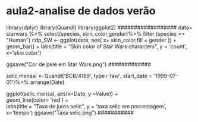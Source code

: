 # aula2-analise de dados verão

library(dplyr)
library(Quandl)
library(ggplot2)
##################
data= starwars %>% 
  select(species, skin_color,gender)%>%
  filter (species == "Human")
cdp_SW <- ggplot(data, aes( x= skin_color,fill = gender )) + 
  geom_bar() +
  labs(title = "Skin color of Star Wars characters", y = 'count', x='skin color')

ggsave("Cor de pele em Star Wars.png")
#############


selic.mensal <- Quandl('BCB/4189', type='raw', start_date = '1999-07-01')%>%
  arrange(Date)

ggplot(selic.mensal, 
       aes(x=Date, y =Value)) +  
  geom_line(color= 'red') +   
  labs(title = "Taxa de juros selic", y = 'taxa selic em porcentagem', x='tempo')
ggsave("Taxa selic.png")
###########
